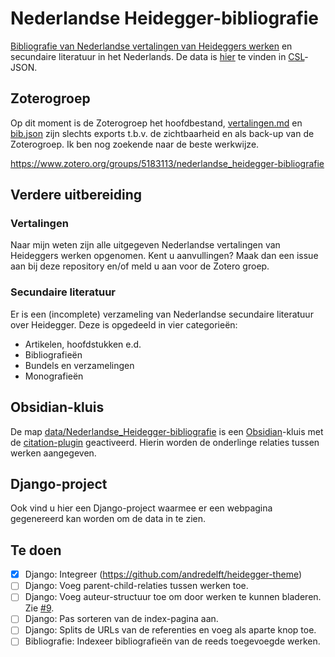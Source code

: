 # Nederlandse Heidegger-bibliografie

[Bibliografie van Nederlandse vertalingen van Heideggers werken](data/vertalingen.md) en secundaire literatuur in het Nederlands. De data is [hier](data/bib.json) te vinden in [CSL](https://citationstyles.org/)-JSON. 

## Zoterogroep

Op dit moment is de Zoterogroep het hoofdbestand, [vertalingen.md](data/vertalingen.md) en [bib.json](bib.json) zijn slechts exports t.b.v. de zichtbaarheid en als back-up van de Zoterogroep. Ik ben nog zoekende naar de beste werkwijze.

<https://www.zotero.org/groups/5183113/nederlandse_heidegger-bibliografie>

## Verdere uitbereiding

### Vertalingen

Naar mijn weten zijn alle uitgegeven Nederlandse vertalingen van Heideggers werken opgenomen. Kent u aanvullingen? Maak dan een issue aan bij deze repository en/of meld u aan voor de Zotero groep.

### Secundaire literatuur

Er is een (incomplete) verzameling van Nederlandse secundaire literatuur over Heidegger. Deze is opgedeeld in vier categorieën:
- Artikelen, hoofdstukken e.d.
- Bibliografieën
- Bundels en verzamelingen
- Monografieën

## Obsidian-kluis

De map [data/Nederlandse_Heidegger-bibliografie](data/Nederlandse_Heidegger-bibliografie/) is een [Obsidian](https://obsidian.md/)-kluis met de [citation-plugin](https://github.com/hans/obsidian-citation-plugin) geactiveerd. Hierin worden de onderlinge relaties tussen werken aangegeven.

## Django-project

Ook vind u hier een Django-project waarmee er een webpagina gegenereerd kan worden om de data in te zien.

## Te doen

- [x] Django: Integreer (https://github.com/andredelft/heidegger-theme)
- [ ] Django: Voeg parent-child-relaties tussen werken toe.
- [ ] Django: Voeg auteur-structuur toe om door werken te kunnen bladeren. Zie [#9](https://github.com/johannesdewit/nederlandse-heidegger-bibliografie/issues/9).
- [ ] Django: Pas sorteren van de index-pagina aan.
- [ ] Django: Splits de URLs van de referenties en voeg als aparte knop toe.
- [ ] Bibliografie: Indexeer bibliografieën van de reeds toegevoegde werken.
